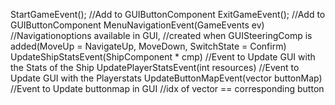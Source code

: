 StartGameEvent(); 	//Add to GUIButtonComponent
ExitGameEvent(); 	//Add to GUIButtonComponent
MenuNavigationEvent(GameEvents ev) 	//Navigationoptions available in GUI, 
					//created when GUISteeringComp is added(MoveUp = NavigateUp, MoveDown, SwitchState = Confirm)
UpdateShipStatsEvent(ShipComponent * cmp)	//Event to Update GUI with the Stats of the Ship
UpdatePlayerStatsEvent(int resources)	//Event to Update GUI with the Playerstats
UpdateButtonMapEvent(vector<String> buttonMap)	//Event to Update buttonmap in GUI
						//idx of vector == corresponding button
